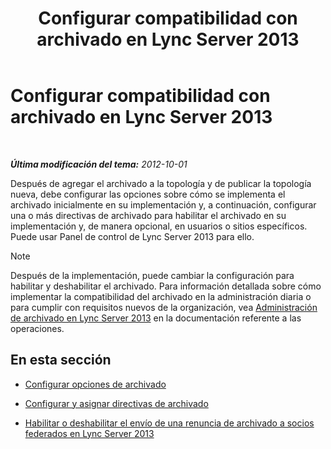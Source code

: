 ﻿---
title: Configurar compatibilidad con archivado en Lync Server 2013
TOCTitle: Configurar compatibilidad con archivado en Lync Server 2013
ms:assetid: 579283fe-909c-46f2-a0c9-52ca1e7d63d8
ms:mtpsurl: https://technet.microsoft.com/es-es/library/JJ204905(v=OCS.15)
ms:contentKeyID: 48275307
ms.date: 01/07/2017
mtps_version: v=OCS.15
ms.translationtype: HT
---

# Configurar compatibilidad con archivado en Lync Server 2013

 

_**Última modificación del tema:** 2012-10-01_

Después de agregar el archivado a la topología y de publicar la topología nueva, debe configurar las opciones sobre cómo se implementa el archivado inicialmente en su implementación y, a continuación, configurar una o más directivas de archivado para habilitar el archivado en su implementación y, de manera opcional, en usuarios o sitios específicos. Puede usar Panel de control de Lync Server 2013 para ello.


> [!NOTE]
> Después de la implementación, puede cambiar la configuración para habilitar y deshabilitar el archivado. Para información detallada sobre cómo implementar la compatibilidad del archivado en la administración diaria o para cumplir con requisitos nuevos de la organización, vea <A href="lync-server-2013-managing-archiving.md">Administración de archivado en Lync Server 2013</A> en la documentación referente a las operaciones.



## En esta sección

  - [Configurar opciones de archivado](lync-server-2013-configuring-archiving-options.md)

  - [Configurar y asignar directivas de archivado](lync-server-2013-configuring-and-assigning-archiving-policies.md)

  - [Habilitar o deshabilitar el envío de una renuncia de archivado a socios federados en Lync Server 2013](lync-server-2013-enable-or-disable-sending-an-archiving-disclaimer-to-federated-partners.md)

